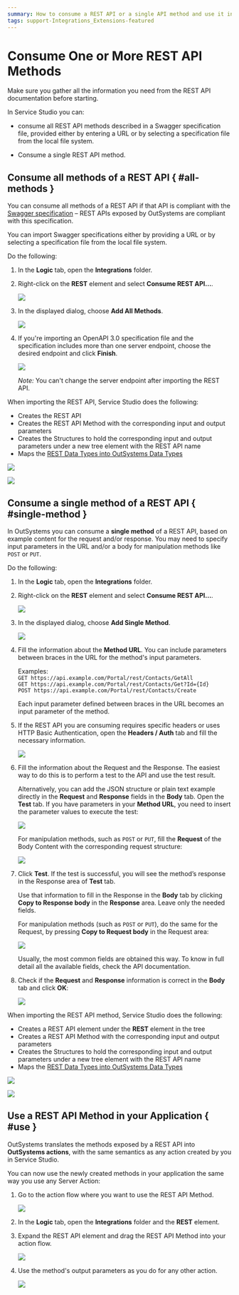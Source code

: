 ```yaml
---
summary: How to consume a REST API or a single API method and use it in your OutSystems applications.
tags: support-Integrations_Extensions-featured
---
```


# Consume One or More REST API Methods

Make sure you gather all the information you need from the REST API documentation before starting.

In Service Studio you can:

* consume all REST API methods described in a Swagger specification file, provided either by entering a URL or by selecting a specification file from the local file system.

* Consume a single REST API method.


## Consume all methods of a REST API { #all-methods }

You can consume all methods of a REST API if that API is compliant with the [Swagger specification](https://swagger.io/specification/) – REST APIs exposed by OutSystems are compliant with this specification.  

You can import Swagger specifications either by providing a URL or by selecting a specification file from the local file system.

Do the following: 

1. In the **Logic** tab, open the **Integrations** folder.

1. Right-click on the **REST** element and select **Consume REST API...**.

    ![](images/ss-rest-consume-menu.png)

1. In the displayed dialog, choose **Add All Methods**.

    ![](images/ss-rest-consume-dialog.png)

1. If you're importing an OpenAPI 3.0 specification file and the specification includes more than one server endpoint, choose the desired endpoint and click **Finish**.

    ![](images/ss-rest-consume-multiples-server-endpoint-dialog.png)

    _Note:_ You can't change the server endpoint after importing the REST API.

When importing the REST API, Service Studio does the following:

* Creates the REST API 
* Creates the REST API Method with the corresponding input and output parameters
* Creates the Structures to hold the corresponding input and output parameters under a new tree element with the REST API name
* Maps the [REST Data Types into OutSystems Data Types](../../../ref/extensibility-and-integration/rest-apis/consumed-rest-api/mapping.md)

![](images/ss-rest-consume-created-elements.png)

![](images/ss-rest-consume-created-structures.png)

## Consume a single method of a REST API { #single-method }

In OutSystems you can consume a **single method** of a REST API, based on example content for the request and/or response. You may need to specify input parameters in the URL and/or a body for manipulation methods like `POST` or `PUT`.

Do the following: 

1. In the **Logic** tab, open the **Integrations** folder.

1. Right-click on the **REST** element and select **Consume REST API...**.

    ![](images/ss-rest-consume-menu.png)

1. In the displayed dialog, choose **Add Single Method**.

    ![](images/ss-rest-consume-dialog.png)

1. Fill the information about the **Method URL**. You can include parameters between braces in the URL for the method's input parameters.

    Examples:  
    `GET https://api.example.com/Portal/rest/Contacts/GetAll`  
    `GET https://api.example.com/Portal/rest/Contacts/Get?Id={Id}`  
    `POST https://api.example.com/Portal/rest/Contacts/Create`  

    Each input parameter defined between braces in the URL becomes an input parameter of the method.
    
1. If the REST API you are consuming requires specific headers or uses HTTP Basic Authentication, open the **Headers / Auth** tab and fill the necessary information.

    ![](images/ss-rest-consume-headers-auth.png)  

1. Fill the information about the Request and the Response. The easiest way to do this is to perform a test to the API and use the test result.

    Alternatively, you can add the JSON structure or plain text example directly in the **Request** and **Response** fields in the **Body** tab. Open the **Test** tab. If you have parameters in your **Method URL**, you need to insert the parameter values to execute the test:

    ![](images/ss-rest-consume-test.png)  

    For manipulation methods, such as `POST` or `PUT`, fill the **Request** of the Body Content with the corresponding request structure:  

    ![](images/ss-rest-consume-test-request.png)  

1. Click **Test**. If the test is successful, you will see the method’s response in the Response area of **Test** tab.

    Use that information to fill in the Response in the **Body** tab by clicking **Copy to Response body** in the **Response** area. Leave only the needed fields. 
    
    For manipulation methods (such as `POST` or `PUT`), do the same for the Request, by pressing **Copy to Request body** in the Request area:   

    ![](images/ss-rest-consume-test-request-copy.png)  

    Usually, the most common fields are obtained this way. To know in full detail all the available fields, check the API documentation.

1. Check if the **Request** and **Response** information is correct in the **Body** tab and click **OK**:   

    ![](images/ss-rest-consume-body.png)

When importing the REST API method, Service Studio does the following:

* Creates a REST API element under the **REST** element in the tree
* Creates a REST API Method with the corresponding input and output parameters
* Creates the Structures to hold the corresponding input and output parameters under a new tree element with the REST API name
* Maps the [REST Data Types into OutSystems Data Types](../../../ref/extensibility-and-integration/rest-apis/consumed-rest-api/mapping.md)

![](images/ss-rest-consume-created-elements.png)

![](images/ss-rest-consume-created-structures.png)


## Use a REST API Method in your Application { #use }

OutSystems translates the methods exposed by a REST API into **OutSystems actions**, with the same semantics as any action created by you in Service Studio.

You can now use the newly created methods in your application the same way you use any Server Action:

1. Go to the action flow where you want to use the REST API Method. 
  
    ![](images/ss-rest-consume-use-method-3.png)  

1. In the **Logic** tab, open the **Integrations** folder and the **REST** element. 

1. Expand the REST API element and drag the REST API Method into your action flow.
  
    ![](images/ss-rest-consume-use-method-1.png)  

1. Use the method's output parameters as you do for any other action.
  
    ![](images/ss-rest-consume-use-method-2.png)
